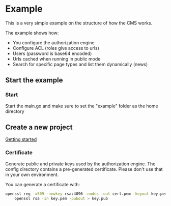 # Example

This is a very simple example on the structure of how the CMS works.

The example shows how:
* You configure the authorization engine
* Configure ACL (roles give access to urls)
* Users (password is base64 encoded)
* Urls cached when running in public mode
* Search for specific page types and list them dynamically (news)

## Start the example

### Start

Start the main.go and make sure to set the "example" folder as the home directory

## Create a new project

[Getting started](../doc/getting_started.md)

### Certificate 

Generate public and private keys used by the authorization engine. 
The config directory contains a pre-generated certificate. Please don't use that
in your own environment. 

You can generate a certificate with:
 
```bash
openssl req -x509 -newkey rsa:4096 -nodes -out cert.pem -keyout key.pem -days 365 && \
    openssl rsa -in key.pem -pubout > key.pub
```
